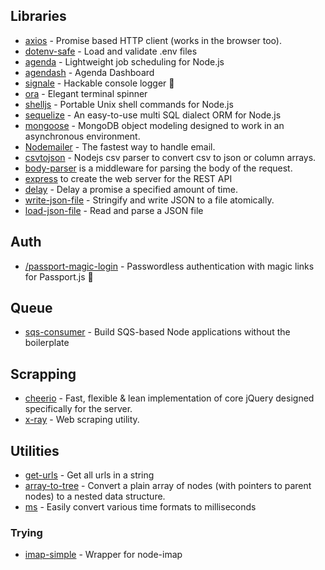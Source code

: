 ## Libraries
- [axios](https://github.com/axios/axios) - Promise based HTTP client (works in the browser too).
- [dotenv-safe](https://github.com/rolodato/dotenv-safe) - Load and validate .env files
- [agenda](https://github.com/agenda/agenda) - Lightweight job scheduling for Node.js
- [agendash](https://github.com/agenda/agendash) - Agenda Dashboard
- [signale](https://github.com/klaussinani/signale) - Hackable console logger 👋 
- [ora](https://github.com/sindresorhus/ora) - Elegant terminal spinner
- [shelljs](https://github.com/shelljs/shelljs) - Portable Unix shell commands for Node.js 
- [sequelize](https://github.com/sequelize/sequelize) - An easy-to-use multi SQL dialect ORM for Node.js 
- [mongoose](https://github.com/Automattic/mongoose) - MongoDB object modeling designed to work in an asynchronous environment.
- [Nodemailer](https://github.com/nodemailer/nodemailer) - The fastest way to handle email.
- [csvtojson](https://www.npmjs.com/package/csvtojson) - Nodejs csv parser to convert csv to json or column arrays.
- [body-parser](https://github.com/expressjs/body-parser) is a middleware for parsing the body of the request.
- [express](https://github.com/expressjs/express) to create the web server for the REST API
- [delay](https://www.npmjs.com/package/delay) - Delay a promise a specified amount of time.
- [write-json-file](https://github.com/sindresorhus/write-json-file) - Stringify and write JSON to a file atomically.
- [load-json-file](https://github.com/sindresorhus/load-json-file) - Read and parse a JSON file


## Auth
- [/passport-magic-login](https://github.com/mxstbr/passport-magic-login) - Passwordless authentication with magic links for Passport.js 🔑

## Queue
- [sqs-consumer](https://github.com/BBC/sqs-consumer) - Build SQS-based Node applications without the boilerplate

## Scrapping
- [cheerio](https://cheerio.js.org/) - Fast, flexible & lean implementation of core jQuery designed specifically for the server.
- [x-ray](https://github.com/matthewmueller/x-ray) - Web scraping utility.


## Utilities
- [get-urls](https://github.com/sindresorhus/get-urls) - Get all urls in a string
- [array-to-tree](https://www.npmjs.com/package/array-to-tree) - Convert a plain array of nodes (with pointers to parent nodes) to a nested data structure.
- [ms](https://github.com/zeit/ms) - Easily convert various time formats to milliseconds

### Trying
- [imap-simple](https://www.npmjs.com/package/imap-simple) - Wrapper for node-imap
